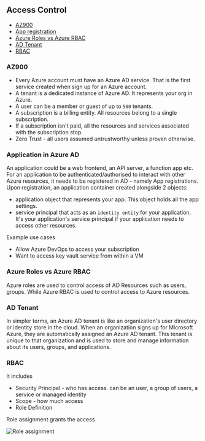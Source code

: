## Access Control

- [AZ900](#az900)
- [App registration](#application-in-azure-ad)
- [Azure Roles vs Azure RBAC](#azure-roles-vs-azure-rbac)
- [AD Tenant](#ad-tenant)
- [RBAC](#rbac)

### AZ900

- Every Azure account must have an Azure AD service. That is the first service created when sign up for an Azure account.
- A tenant is a dedicated instance of Azure AD. It represents your org in Azure.
- A user can be a member or guest of up to `500` tenants.
- A subscription is a billing entity. All resources belong to a single subscription.
- If a subscription isn't paid, all the resources and services associated with the subscription stop.
- Zero Trust - all users assumed untrustworthy unless proven otherwise.

### Application in Azure AD

An application could be a web frontend, an API server, a function app etc. For an application to be authenticated/authorised to interact with other Azure resources, it needs to be registered in AD - namely App registrations. Upon registration, an application container created alongside 2 objects:

- application object that represents your app. This object holds all the app settings.
- service principal that acts as an `identity entity` for your application. It's your application's service principal if your application needs to access other resources.

Example use cases

- Allow Azure DevOps to access your subscription
- Want to access key vault service from within a VM

### Azure Roles vs Azure RBAC

Azure roles are used to control access of AD Resources such as users, groups. While Azure RBAC is used to control access to Azure resources.

### AD Tenant

In simpler terms, an Azure AD tenant is like an organization's user directory or identity store in the cloud. When an organization signs up for Microsoft Azure, they are automatically assigned an Azure AD tenant. This tenant is unique to that organization and is used to store and manage information about its users, groups, and applications.

### RBAC

It includes

- Security Principal - who has access. can be an user, a group of users, a service or managed identity
- Scope - how much access
- Role Definition

Role assignment grants the access

![Role assignment](https://learn.microsoft.com/en-us/azure/role-based-access-control/media/overview/rbac-overview.png)